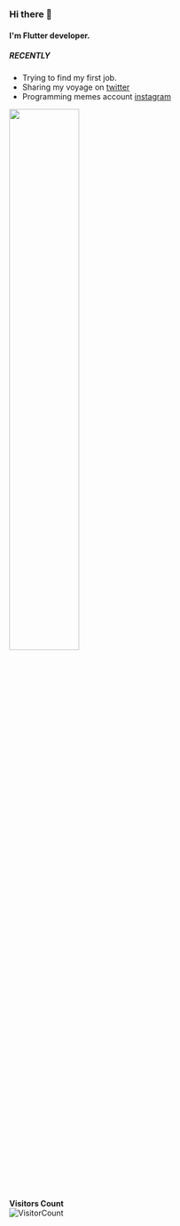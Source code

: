 ### Hi there 👋
#### I'm Flutter developer.


##### RECENTLY
-  Trying to find my first job.
-  Sharing my voyage on [twitter](https://twitter.com/thearmagangok)
-  Programming memes account [instagram](https://instagram.com/daily.programming.memes)

<p align="centerleft"><img width="50%" src="https://github-readme-stats.vercel.app/api?username=armagangok&show_icons=true" /></p>

**Visitors Count**  
![VisitorCount](https://profile-counter.glitch.me/{armagangok}/count.svg)

<!--
**armagangok/armagangok** is a ✨ _special_ ✨ repository because its `README.md` (this file) appears on your GitHub profile.

Here are some ideas to get you started:

- 🔭 I’m currently working on ...
- 🌱 I’m currently learning ...
- 👯 I’m looking to collaborate on ...
- 🤔 I’m looking for help with ...
- 💬 Ask me about ...
- 📫 How to reach me: ...
- 😄 Pronouns: ...
- ⚡ Fun fact: ...
-->
